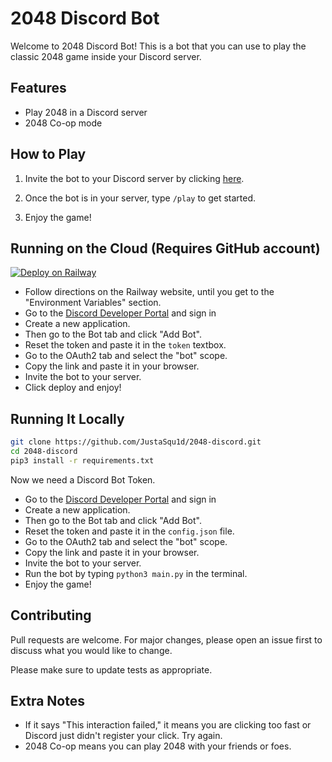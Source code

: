 # 2048 Discord Bot

Welcome to 2048 Discord Bot! This is a bot that you can use to play the classic 2048 game inside your Discord server.

## Features

- Play 2048 in a Discord server
- 2048 Co-op mode

## How to Play

1. Invite the bot to your Discord server by clicking [here](https://discord.com/oauth2/authorize?client_id=1050599706633453608&scope=bot&permissions=0).

2. Once the bot is in your server, type `/play` to get started.

3. Enjoy the game!

## Running on the Cloud (Requires GitHub account)

[![Deploy on Railway](https://railway.app/button.svg)](https://railway.app/new/template/qrMGUC?referralCode=t96gPh)

- Follow directions on the Railway website, until you get to the "Environment Variables" section.
- Go to the [Discord Developer Portal](https://discord.com/developers/applications) and sign in
- Create a new application.
- Then go to the Bot tab and click "Add Bot".
- Reset the token and paste it in the `token` textbox.
- Go to the OAuth2 tab and select the "bot" scope.
- Copy the link and paste it in your browser.
- Invite the bot to your server.
- Click deploy and enjoy!

## Running It Locally

```bash
git clone https://github.com/JustaSqu1d/2048-discord.git
cd 2048-discord
pip3 install -r requirements.txt
```

Now we need a Discord Bot Token. 

- Go to the [Discord Developer Portal](https://discord.com/developers/applications) and sign in
- Create a new application. 
- Then go to the Bot tab and click "Add Bot". 
- Reset the token and paste it in the `config.json` file.
- Go to the OAuth2 tab and select the "bot" scope.
- Copy the link and paste it in your browser.
- Invite the bot to your server.
- Run the bot by typing `python3 main.py` in the terminal.
- Enjoy the game!

## Contributing

Pull requests are welcome. For major changes, please open an issue first to discuss what you would like to change.

Please make sure to update tests as appropriate.

## Extra Notes

- If it says "This interaction failed," it means you are clicking too fast or Discord just didn't register your click. Try again.
- 2048 Co-op means you can play 2048 with your friends or foes.

